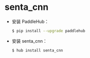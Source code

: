 # senta_cnn
* 安装 PaddleHub：

    ```bash
    $ pip install --upgrade paddlehub
    ```

* 安装 senta_cnn：

    ```bash
    $ hub install senta_cnn
    ```
